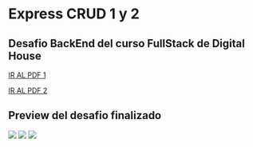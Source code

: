 # Express CRUD 1 y 2
## Desafio BackEnd del curso FullStack de Digital House

<a href="/DESAFIO/M05C04%20-%20Ejercitaci%C3%B3n%20CRUD%20Episodio%20I.pdf" >IR AL PDF 1<a>

<a href="/DESAFIO/M05C05%20-%20Ejercitaci%C3%B3n%20CRUD%20Episodio%20II.pdf">IR AL PDF 2<a>

## Preview del desafio finalizado

<img src="/public/images/preview1.PNG">
<img src="/public/images/preview2.PNG">
<img src="/public/images/preview3.PNG">
